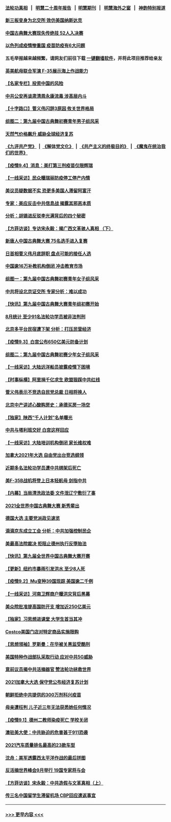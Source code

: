 #### [法轮功真相](https://github.com/gfw-breaker/truth/blob/master/README.md?t=0) &nbsp;&nbsp;|&nbsp;&nbsp; [明慧二十周年报告](https://github.com/gfw-breaker/mh-reports/blob/master/README.md?t=0) &nbsp;&nbsp;|&nbsp;&nbsp;[明慧期刊](https://github.com/gfw-breaker/mh-qikan) &nbsp;&nbsp;|&nbsp;&nbsp; [明慧海外之窗](https://github.com/gfw-breaker/mh-news/blob/master/README.md?t=0) &nbsp;&nbsp;|&nbsp;&nbsp; [神韵特别报道](https://github.com/gfw-breaker/mh-news/blob/master/shenyun.md?t=0)
#### [新三板变身为北交所 效仿美国纳斯达克](../pages/nf4514/n13211423.md?t=09052001) 
#### [中国古典舞大赛现失传绝技 52人入决赛](../pages/nf4514/n13210569.md?t=09052001) 
#### [以色列成疫情惨重国 疫苗防疫有6大问题](../pages/nf4514/n13210581.md?t=09052001) 
#### 五毛举报越来越频繁，请网友们前往下载 [一键翻墙软件](https://github.com/gfw-breaker/ssr-accounts)，并将此项目推荐给亲友
#### [英美航母联合军演 F-35展示海上作战能力](../pages/nf4514/n13210531.md?t=09052001) 
#### [【名家专栏】投资中国的风险](../pages/nf4514/n13210304.md?t=09052001) 
#### [中共公安再谈肃清周永康流毒 涉高层内斗](../pages/nf4514/n13210480.md?t=09052001) 
#### [【十字路口】菅义伟闪辞3原因 攸关世界格局](../pages/nf4514/n13210242.md?t=09052001) 
#### [组图二：第九届中国古典舞初赛青年男子组风采](../pages/nf4514/n13209367.md?t=09052001) 
#### [天然气价格飙升 威胁全球经济复苏](../pages/nf4514/n13210464.md?t=09052001) 
#### [《九评共产党》](https://github.com/begood0513/9ping.md/blob/master/README.md) &nbsp;|&nbsp; [《解体党文化》](../../../../jtdwh.md/blob/master/README.md)  &nbsp;|&nbsp; [《共产主义的终极目的》](../../../../gczydzjmd.md/blob/master/README.md) &nbsp;|&nbsp; [《魔鬼在统治我们的世界》](../../../../mgztzwmdsj.md/blob/master/README.md) 
#### [【疫情9.4】消息：美打第三剂疫苗仅限辉瑞](../pages/nf4514/n13210119.md?t=09052001) 
#### [【一线采访】民众曝瑞丽防疫停工停产内情](../pages/nf4514/n13209788.md?t=09052001) 
#### [美议员疑数据不实 恐更多美国人滞留阿富汗](../pages/nf4514/n13209779.md?t=09052001) 
#### [专家：美应反击中共信息战 揭露其邪恶本质](../pages/nf4514/n13209444.md?t=09052001) 
#### [分析：胡锡进反驳李光满背后的四个秘密](../pages/nf4514/n13208638.md?t=09052001) 
#### [【方菲访谈】专访宋永毅：揭广西文革骇人真相 （下）](../pages/nf4514/n13209074.md?t=09052001) 
#### [新唐人中国古典舞大赛 75名选手进入复赛](../pages/nf4514/n13209102.md?t=09052001) 
#### [日首相菅义伟月底辞职 盘点可能的接任人选](../pages/nf4514/n13209125.md?t=09052001) 
#### [中国逾16万补教机构倒闭 冲击教育市场](../pages/nf4514/n13209030.md?t=09052001) 
#### [组图一：第九届中国古典舞初赛青年女子组风采](../pages/nf4514/n13208943.md?t=09052001) 
#### [中共将设北京证交所 专家分析：难以成功](../pages/nf4514/n13207758.md?t=09052001) 
#### [【快讯】第九届中国古典舞大赛青年组初赛开始](../pages/nf4514/n13208344.md?t=09052001) 
#### [8月统计 至少91名法轮功学员被非法判刑](../pages/nf4514/n13207994.md?t=09052001) 
#### [北京多平台民宿遭下架 分析：打压民营经济](../pages/nf4514/n13207929.md?t=09052001) 
#### [【疫情9.3】白宫公布650亿美元防备计划](../pages/nf4514/n13207941.md?t=09052001) 
#### [组图二：第九届中国古典舞初赛少年女子组风采](../pages/nf4514/n13206400.md?t=09052001) 
#### [【一线采访】大陆远洋船员披露疫情下困境](../pages/nf4514/n13207628.md?t=09052001) 
#### [【时事纵横】阿里捐千亿求生 欧盟狠踩中共红线](../pages/nf4514/n13206431.md?t=09052001) 
#### [菅义伟表示不竞选自民党总裁 日相将换人](../pages/nf4514/n13207188.md?t=09052001) 
#### [北京中产讲述心酸购房史：承德买房一场空](../pages/nf4514/n13203707.md?t=09052001) 
#### [【独家】陕西“千人计划”名单曝光](../pages/nf4514/n13183383.md?t=09052001) 
#### [中共与塔利班交好 白宫这样回应](../pages/nf4514/n13206547.md?t=09052001) 
#### [【一线采访】大陆培训机构倒闭 家长维权难](../pages/nf4514/n13205604.md?t=09052001) 
#### [加拿大2021年大选 自由党出台竞选纲领](../pages/nf4514/n13206196.md?t=09052001) 
#### [近期多名法轮功学员遭中共绑架后死亡](../pages/nf4514/n13206641.md?t=09052001) 
#### [美F-35B战机将登上日本轻航母 剑指中共](../pages/nf4514/n13206198.md?t=09052001) 
#### [【内幕】当局清洗政法委 文件泄辽宁敷衍了事](../pages/nf4514/n13203997.md?t=09052001) 
#### [2021全世界中国古典舞大赛 新秀辈出](../pages/nf4514/n13206448.md?t=09052001) 
#### [德国大选 主要党派政见速览](../pages/nf4514/n13206173.md?t=09052001) 
#### [滴滴京东成立工会 分析：中共加强控制民企](../pages/nf4514/n13206019.md?t=09052001) 
#### [美最高法院裁决 拒阻止德州执行反堕胎法](../pages/nf4514/n13205660.md?t=09052001) 
#### [【快讯】第九届全世界中国古典舞大赛开赛](../pages/nf4514/n13205957.md?t=09052001) 
#### [【更新】纽约市暴雨引发洪水 至少8人死](../pages/nf4514/n13204557.md?t=09052001) 
#### [【疫情9.2】Mu变种39国现踪 美国逾二千例](../pages/nf4514/n13205087.md?t=09052001) 
#### [【一线采访】河南卫辉商户曝洪灾背后黑幕](../pages/nf4514/n13203728.md?t=09052001) 
#### [美众院批准提高国防开支 增加近250亿美元](../pages/nf4514/n13204257.md?t=09052001) 
#### [【独家】习思想进课堂 大学生首当其冲](../pages/nf4514/n13203539.md?t=09052001) 
#### [Costco美国门店对特定商品实施限购](../pages/nf4514/n13204092.md?t=09052001) 
#### [【思想领袖】罗斯曼：在华被关黑监受酷刑](../pages/nf4514/n13176433.md?t=09052001) 
#### [美国特种作战部队采取行动 应对中共5G威胁](../pages/nf4514/n13203257.md?t=09052001) 
#### [意前议员揭中共活摘器官 赞法轮功拯救世界](../pages/nf4514/n13203445.md?t=09052001) 
#### [2021加拿大大选 保守党公布经济复苏计划](../pages/nf4514/n13203503.md?t=09052001) 
#### [朝鲜拒绝中共提供的300万剂科兴疫苗](../pages/nf4514/n13203464.md?t=09052001) 
#### [母亲遭枉判 儿子近三年无法获悉她任何情况](../pages/nf4514/n13201045.md?t=09052001) 
#### [【疫情9.1】德州二教师染疫死亡 学校关闭](../pages/nf4514/n13202521.md?t=09052001) 
#### [澳驻美大使：中共胁迫的危害甚于911恐袭](../pages/nf4514/n13202475.md?t=09052001) 
#### [2021汽车质量排名最高的23款车型](../pages/nf4514/n13201633.md?t=09052001) 
#### [沈舟：美军透露西太平洋作战的最后拼图](../pages/nf4514/n13201563.md?t=09052001) 
#### [反活摘世界峰会9月举行 19国专家将与会](../pages/nf4514/n13201492.md?t=09052001) 
#### [【方菲访谈】宋永毅：中共造假与文革真相（上）](../pages/nf4514/n13200760.md?t=09052001) 
#### [传三名中国留学生滞留机场 CBP回应遣返事宜](../pages/nf4514/n13200950.md?t=09052001) 

----
#### [ >>> 更早内容 <<< ](../indexes/nf4514-earlier.md)
